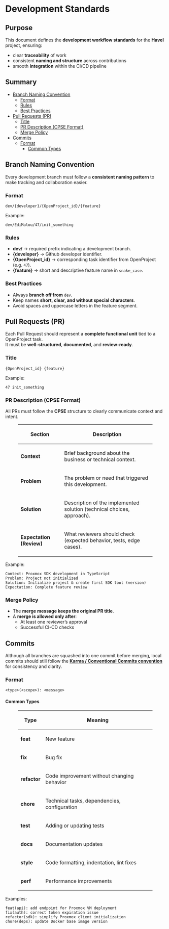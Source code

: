 # Development Standards

## Purpose

This document defines the **development workflow standards** for the **Havel** project, ensuring:

- clear **traceability** of work
- consistent **naming and structure** across contributions
- smooth **integration** within the CI/CD pipeline

## Summary
- [Branch Naming Convention](#branch-naming-convention)
	- [Format](#format-1)
	- [Rules](#rules)
	- [Best Practices](#best-practices)
- [Pull Requests (PR)](#pull-requests-pr)
	- [Title](#title)
	- [PR Description (CPSE Format)](#pr-description-cpse-format)
	- [Merge Policy](#merge-policy)
- [Commits](#commits)
	- [Format](#format-2)
		- [Common Types](#common-types)
## Branch Naming Convention

Every development branch must follow a **consistent naming pattern** to make tracking and collaboration easier.
### **Format**

`dev/{developer}/{OpenProject_id}/{feature}`

Example:

`dev/EdiMalou/47/init_something`

### **Rules**

- **dev/** → required prefix indicating a development branch.
- **{developer}** → Github developer identifier.
- **{OpenProject\_id}** → corresponding task identifier from OpenProject (e.g. `47`).
- **{feature}** → short and descriptive feature name in `snake_case`.

### **Best Practices**

-  Always **branch off from** `dev`.
- Keep names **short, clear, and without special characters**.
- Avoid spaces and uppercase letters in the feature segment.

## Pull Requests (PR)

Each Pull Request should represent a **complete functional unit** tied to a OpenProject task.  
It must be **well-structured**, **documented**, and **review-ready**.

### Title

`{OpenProject_id} {feature}`

Example:

`47 init_something`

### PR Description (CPSE Format)

All PRs must follow the **CPSE** structure to clearly communicate context and intent.

<figure class="table op-uc-figure_align-center op-uc-figure"><table class="op-uc-table"><thead class="op-uc-table--head"><tr class="op-uc-table--row"><th class="op-uc-table--cell op-uc-table--cell_head"><p class="op-uc-p">Section</p></th><th class="op-uc-table--cell op-uc-table--cell_head"><p class="op-uc-p">Description</p></th></tr></thead><tbody><tr class="op-uc-table--row"><td class="op-uc-table--cell"><p class="op-uc-p"><strong>Context</strong></p></td><td class="op-uc-table--cell"><p class="op-uc-p">Brief background about the business or technical context.</p></td></tr><tr class="op-uc-table--row"><td class="op-uc-table--cell"><p class="op-uc-p"><strong>Problem</strong></p></td><td class="op-uc-table--cell"><p class="op-uc-p">The problem or need that triggered this development.</p></td></tr><tr class="op-uc-table--row"><td class="op-uc-table--cell"><p class="op-uc-p"><strong>Solution</strong></p></td><td class="op-uc-table--cell"><p class="op-uc-p">Description of the implemented solution (technical choices, approach).</p></td></tr><tr class="op-uc-table--row"><td class="op-uc-table--cell"><p class="op-uc-p"><strong>Expectation (Review)</strong></p></td><td class="op-uc-table--cell"><p class="op-uc-p">What reviewers should check (expected behavior, tests, edge cases).</p></td></tr></tbody></table></figure>

Example:

```text
Context: Proxmox SDK development in TypeScript
Problem: Project not initialized
Solution: Initialize project & create first SDK tool (version)
Expectation: Complete feature review
```

### Merge Policy

- The **merge message keeps the original PR title**.
- A **merge is allowed only after**:
	- At least one reviewer’s approval
	- Successful CI-CD checks

## Commits

Although all branches are squashed into one commit before merging, local commits should still follow the [**Karma / Conventional Commits convention**](https://karma-runner.github.io/6.4/dev/git-commit-msg.html) for consistency and clarity.

### Format

`<type>(<scope>): <message>`

#### Common Types

<figure class="table op-uc-figure_align-center op-uc-figure"><table class="op-uc-table"><thead class="op-uc-table--head"><tr class="op-uc-table--row"><th class="op-uc-table--cell op-uc-table--cell_head"><p class="op-uc-p">Type</p></th><th class="op-uc-table--cell op-uc-table--cell_head"><p class="op-uc-p">Meaning</p></th></tr></thead><tbody><tr class="op-uc-table--row"><td class="op-uc-table--cell"><p class="op-uc-p"><strong>feat</strong></p></td><td class="op-uc-table--cell"><p class="op-uc-p">New feature</p></td></tr><tr class="op-uc-table--row"><td class="op-uc-table--cell"><p class="op-uc-p"><strong>fix</strong></p></td><td class="op-uc-table--cell"><p class="op-uc-p">Bug fix</p></td></tr><tr class="op-uc-table--row"><td class="op-uc-table--cell"><p class="op-uc-p"><strong>refactor</strong></p></td><td class="op-uc-table--cell"><p class="op-uc-p">Code improvement without changing behavior</p></td></tr><tr class="op-uc-table--row"><td class="op-uc-table--cell"><p class="op-uc-p"><strong>chore</strong></p></td><td class="op-uc-table--cell"><p class="op-uc-p">Technical tasks, dependencies, configuration</p></td></tr><tr class="op-uc-table--row"><td class="op-uc-table--cell"><p class="op-uc-p"><strong>test</strong></p></td><td class="op-uc-table--cell"><p class="op-uc-p">Adding or updating tests</p></td></tr><tr class="op-uc-table--row"><td class="op-uc-table--cell"><p class="op-uc-p"><strong>docs</strong></p></td><td class="op-uc-table--cell"><p class="op-uc-p">Documentation updates</p></td></tr><tr class="op-uc-table--row"><td class="op-uc-table--cell"><p class="op-uc-p"><strong>style</strong></p></td><td class="op-uc-table--cell"><p class="op-uc-p">Code formatting, indentation, lint fixes</p></td></tr><tr class="op-uc-table--row"><td class="op-uc-table--cell"><p class="op-uc-p"><strong>perf</strong></p></td><td class="op-uc-table--cell"><p class="op-uc-p">Performance improvements</p></td></tr></tbody></table></figure>

Examples:

```text
feat(api): add endpoint for Proxmox VM deployment
fix(auth): correct token expiration issue
refactor(sdk): simplify Proxmox client initialization
chore(deps): update Docker base image version
```
